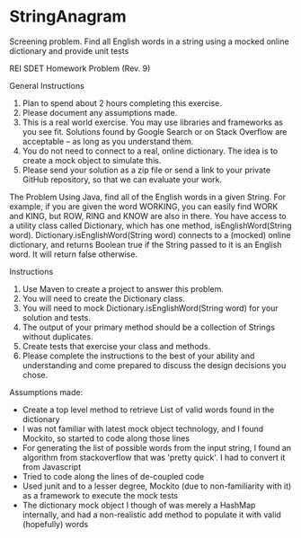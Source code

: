# StringAnagram
Screening problem.  Find all English words in a string using a mocked online dictionary and provide unit tests


REI SDET Homework Problem (Rev. 9)

General Instructions

1. Plan to spend about 2 hours completing this exercise.
2. Please document any assumptions made.
3. This is a real world exercise.  You may use libraries and frameworks as you see fit.  Solutions found by Google Search or on Stack Overflow are acceptable – as long as you understand them.
4. You do not need to connect to a real, online dictionary.  The idea is to create a mock object to simulate this.
5. Please send your solution as a zip file or send a link to your private GitHub repository, so that we can evaluate your work.

The Problem
Using Java, find all of the English words in a given String.  For example, if you are given the word WORKING, you can easily find WORK and KING, but ROW, RING and KNOW are also in there.  You have access to a utility class called Dictionary, which has one method, isEnglishWord(String word).  Dictionary.isEnglishWord(String word) connects to a  (mocked) online dictionary, and returns Boolean true if the String passed to it is an English word.  It will return false otherwise.

Instructions

1. Use Maven to create a project to answer this problem.
2. You will need to create the Dictionary class.
3. You will need to mock Dictionary.isEnglishWord(String word) for your solution and tests.
4. The output of your primary method should be a collection of Strings without duplicates.
5. Create tests that exercise your class and methods.
6. Please complete the instructions to the best of your ability and understanding and come prepared to discuss the design decisions you chose.


Assumptions made:

- Create a top level method to retrieve List of valid words found in the dictionary
- I was not familiar with latest mock object technology, and I found Mockito, so started to code along those lines
- For generating the list of possible words from the input string, I found an algorithm from stackoverflow that was 'pretty quick'.  I had to convert it from Javascript
- Tried to code along the lines of de-coupled code
- Used junit and to a lesser degree, Mockito (due to non-familiarity with it) as a framework to execute the mock tests
- The dictionary mock object I though of was merely a HashMap internally, and had a non-realistic add method to populate it with valid (hopefully) words